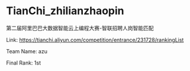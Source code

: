 # TianChi_zhilianzhaopin
第二届阿里巴巴大数据智能云上编程大赛-智联招聘人岗智能匹配

Link: https://tianchi.aliyun.com/competition/entrance/231728/rankingList

Team Name: azu

Final Rank: 1st

    